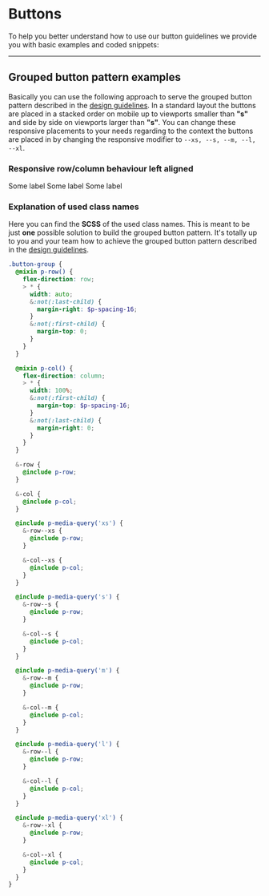 # Buttons

To help you better understand how to use our button guidelines we provide you with basic examples and coded snippets:

---

## Grouped button pattern examples

Basically you can use the following approach to serve the grouped button pattern described in the [design guidelines](#/patterns/buttons#guidelines). In a standard layout the buttons are placed in a stacked order on mobile up to viewports smaller than **"s"** and side by side on viewports larger than **"s"**. You can change these responsive placements to your needs regarding to the context the buttons are placed in by changing the responsive modifier to `--xs, --s, --m, --l, --xl`.

### Responsive row/column behaviour left aligned

<Playground>
  <p-flex class="button-group-col button-group-row--s ">
      <p-button variant="primary">Some label</p-button>
      <p-button variant="secondary">Some label</p-button>
      <p-button variant="tertiary">Some label</p-button>

  </p-flex>
</Playground>

### Explanation of used class names

Here you can find the **SCSS** of the used class names. This is meant to be just **one** possible solution to build the grouped button pattern. It's totally up to you and your team how to achieve the grouped button pattern described in the [design guidelines](#/patterns/buttons#guidelines).

```scss
.button-group {
  @mixin p-row() {
    flex-direction: row;
    > * {
      width: auto;
      &:not(:last-child) {
        margin-right: $p-spacing-16;
      }
      &:not(:first-child) {
        margin-top: 0;
      }
    }
  }

  @mixin p-col() {
    flex-direction: column;
    > * {
      width: 100%;
      &:not(:first-child) {
        margin-top: $p-spacing-16;
      }
      &:not(:last-child) {
        margin-right: 0;
      }
    }
  }

  &-row {
    @include p-row;
  }

  &-col {
    @include p-col;
  }

  @include p-media-query('xs') {
    &-row--xs {
      @include p-row;
    }

    &-col--xs {
      @include p-col;
    }
  }

  @include p-media-query('s') {
    &-row--s {
      @include p-row;
    }

    &-col--s {
      @include p-col;
    }
  }

  @include p-media-query('m') {
    &-row--m {
      @include p-row;
    }

    &-col--m {
      @include p-col;
    }
  }

  @include p-media-query('l') {
    &-row--l {
      @include p-row;
    }

    &-col--l {
      @include p-col;
    }
  }

  @include p-media-query('xl') {
    &-row--xl {
      @include p-row;
    }

    &-col--xl {
      @include p-col;
    }
  }
}
```

<style scoped lang="scss">
@import '~@porsche-design-system/utilities/scss';

.button-group {
  @mixin p-row() {
    flex-direction: row;
    > * {
      width: auto;
      &:not(:last-child) {
        margin-right: $p-spacing-16;
      }
      &:not(:first-child) {
        margin-top: 0;
      }
    }
  } 
  
  @mixin p-col() {
    flex-direction: column;
    > * {
      width: 100%;
      &:not(:first-child) {
        margin-top: $p-spacing-16;
      }
      &:not(:last-child) {
        margin-right: 0;
      }
    }
  } 
  
  &-row {
    @include p-row;
  }
  
  &-col {
    @include p-col;
  }
  
  @include p-media-query('xs') {
    &-row--xs {
      @include p-row;
    }
    
    &-col--xs {
      @include p-col;
    }
  }
  
  @include p-media-query('s') {
    &-row--s {
      @include p-row;
    }
    
    &-col--s {
      @include p-col;
    }
  }
  
  @include p-media-query('m') {
    &-row--m {
      @include p-row;
    }
    
    &-col--m {
      @include p-col;
    }
  }
  
  @include p-media-query('l') {
    &-row--l {
      @include p-row;
    }
    
    &-col--l {
      @include p-col;
    }
  }
  
  @include p-media-query('xl') {
    &-row--xl {
      @include p-row;
    }
    
    &-col--xl {
      @include p-col;
    }
  }
  
}
</style>
